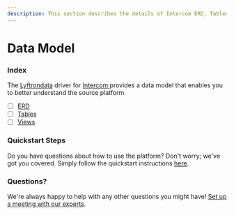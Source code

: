 ```yaml
---
description: This section describes the details of Intercom ERD, Tables, and Views.
---
```


# Data Model

### Index

The  [Lyftrondata](https://www.lyftrondata.com/) driver for [Intercom](https://www.lyftrondata.com/integration/intercom/)[ ](https://www.lyftrondata.com/integration/intercom/)provides a data model that enables you to better understand the source platform.

* [ ] [ERD](../../../business-analytics/intercom/data-model/erd.md)
* [ ] [Tables](../../../business-analytics/intercom/data-model/tables.md)
* [ ] [Views](../../../business-analytics/intercom/data-model/views.md)

### Quickstart Steps

Do you have questions about how to use the platform? Don't worry; we've got you covered. Simply follow the quickstart instructions [here](../../../../quickstart-steps.md).

### Questions? <a href="#questions" id="questions"></a>

We're always happy to help with any other questions you might have! [Set up a meeting with our experts](https://www.lyftrondata.com/book-a-meeting/).

